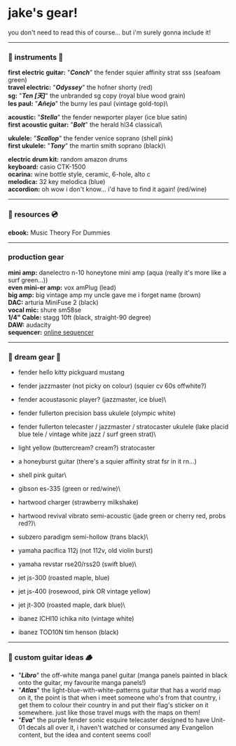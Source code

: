 # jake's gear!
you don't need to read this of course... but i'm surely gonna include it!

---

### 🎸 instruments 🎺
**first electric guitar:** "***Conch***" the fender squier affinity strat sss (seafoam green)\
**travel electric:** "***Odyssey***" the hofner shorty (red)\
**sg:** "***Ten [天]***" the unbranded sg copy (royal blue wood grain)\
**les paul:** "***Añejo***" the burny les paul (vintage gold-top)\

**acoustic:** "***Stella***" the fender newporter player (ice blue satin)\
**first acoustic guitar:** "***Bolt***" the herald hl34 classical\

**ukulele:** "***Scallop***" the fender venice soprano (shell pink)\
**first ukulele:** "***Tony***" the  martin smith soprano (black)\

**electric drum kit:** random amazon drums\
**keyboard:** casio CTK-1500\
**ocarina:** wine bottle style, ceramic, 6-hole, alto c\
**melodica:** 32 key melodica (blue)\
**accordion:** oh wow i don't know... i'd have to find it again! (red/wine)

---

### 📖 resources 💿
**ebook:** Music Theory For Dummies

---

### production gear
**mini amp:** danelectro n-10 honeytone mini amp (aqua (really it's more like a surf green...))\
**even mini-er amp:** vox amPlug (lead)\
**big amp:** big vintage amp my uncle gave me i forget name (brown)\
**DAC:** arturia MiniFuse 2 (black)\
**vocal mic:** shure sm58se\
**1/4" Cable:** stagg 10ft (black, straight-90 degree)\
**DAW:** audacity\
**sequencer:** [online sequencer](https://onlinesequencer.net)

---

### 🌟 dream gear 🌌
- fender hello kitty pickguard mustang
- fender jazzmaster (not picky on colour)  (squier cv 60s offwhite?)
- fender acoustasonic player? (jazzmaster, ice blue)\

- fender fullerton precision bass ukulele (olympic white)
- fender fullerton telecaster / jazzmaster / stratocaster ukulele (lake placid blue tele / vintage white jazz / surf green strat)\

- light yellow (buttercream? cream?) stratocaster
- a honeyburst guitar (there's a squier affinity strat fsr in it rn...)
- shell pink guitar\

- gibson es-335 (green or red/wine)\

- hartwood charger (strawberry milkshake)
- hartwood revival vibrato semi-acoustic (jade green or cherry red, probs red?)\

- subzero paradigm semi-hollow (trans black)\

- yamaha pacifica 112j (not 112v, old violin burst)
- yamaha revstar rse20/rss20 (swift blue)\

- jet js-300 (roasted maple, blue)
- jet js-400 (rosewood, pink OR vintage yellow)
- jet jt-300 (roasted maple, dark blue)\

- ibanez ICHI10 ichika nito (vintage white)
- ibanez TOD10N tim henson (black)

---

### 🎨 custom guitar ideas 🪵
- "***Libro***" the off-white manga panel guitar (manga panels painted in black onto the guitar, my favourite manga panels!)
- "***Atlas***" the light-blue-with-white-patterns guitar that has a world map on it, the point is that when i meet someone who's from that country, i get them to colour their country in and put their flag's sticker on it somewhere. just like those travel mugs with the maps on them!
- "***Eva***" the purple fender sonic esquire telecaster designed to have Unit-01 decals all over it, i haven't watched or consumed any Evangelion content, but the idea and content seems cool!

